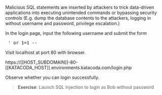Malicious SQL statements are inserted by attackers to trick data-driven applications into executing unintended commands or bypassing security controls (E.g. dump the database contents to the attackers, logging in without username and password, privilege escalation.)


In the login page, input the following username and submit the form

<pre> ' or 1=1 -- </pre>


Visit localhost at port 80 with browser.

https://[[HOST_SUBDOMAIN]]-80-[[KATACODA_HOST]].environments.katacoda.com/login.php


Observe whether you can login successfully.


> **Exercise**: 
>  Launch SQL injection to login as Bob without password